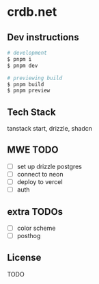 # crdb.net

## Dev instructions
```bash
# development
$ pnpm i
$ pnpm dev

# previewing build
$ pnpm build
$ pnpm preview
```

## Tech Stack
tanstack start, drizzle, shadcn

## MWE TODO
- [ ] set up drizzle postgres
- [ ] connect to neon
- [ ] deploy to vercel
- [ ] auth

## extra TODOs
- [ ] color scheme
- [ ] posthog

## License
TODO